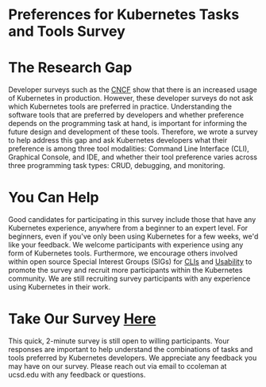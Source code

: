# Preferences for Kubernetes Tasks and Tools Survey

# The Research Gap

Developer surveys such as the [CNCF](https://www.cncf.io/wp-content/uploads/2020/11/CNCF_Survey_Report_2020.pdf) show that there is an increased usage of Kubernetes in production. However, these developer surveys do not ask which Kubernetes tools are preferred in practice. Understanding the software tools that are preferred by developers and whether preference depends on the programming task at hand, is important for informing the future design and development of these tools. Therefore, we wrote a survey to help address this gap and ask Kubernetes developers what their preference is among three tool modalities: Command Line Interface (CLI), Graphical Console, and IDE, and whether their tool preference varies across three programming task types: CRUD, debugging, and monitoring.

# You Can Help

Good candidates for participating in this survey include those that have any Kubernetes experience, anywhere from a beginner to an expert level. For beginners, even if you've only been using Kubernetes for a few weeks, we'd like your feedback. We welcome participants with experience using any form of Kubernetes tools. Furthermore, we encourage others involved within open source Special Interest Groups (SIGs) for [CLIs](https://github.com/kubernetes/community/blob/master/sig-cli/README.md) and [Usability](https://github.com/kubernetes-sigs/sig-usability) to promote the survey and recruit more participants within the Kubernetes community. We are still recruiting survey participants with any experience using Kubernetes in their work.

# Take Our Survey [Here](https://forms.gle/CcXwjx1Tftkp7KAW9)

This quick, 2-minute survey is still open to willing participants. Your responses are important to help understand the combinations of tasks and tools preferred by Kubernetes developers. We appreciate any feedback you may have on our survey. Please reach out via email to ccoleman at ucsd.edu with any feedback or questions.
